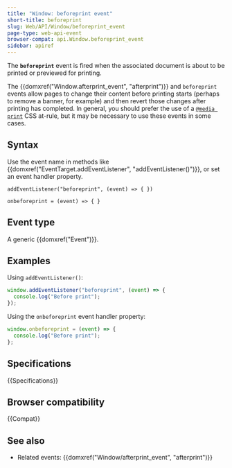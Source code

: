```yaml
---
title: "Window: beforeprint event"
short-title: beforeprint
slug: Web/API/Window/beforeprint_event
page-type: web-api-event
browser-compat: api.Window.beforeprint_event
sidebar: apiref
---
```


The **`beforeprint`** event is fired when the associated document is about to be printed or previewed for printing.

The {{domxref("Window.afterprint_event", "afterprint")}} and `beforeprint` events allow pages to change their content before printing starts (perhaps to remove a banner, for example) and then revert those changes after printing has completed. In general, you should prefer the use of a [`@media print`](/en-US/docs/Web/CSS/CSS_media_queries/Using_media_queries#targeting_media_types) CSS at-rule, but it may be necessary to use these events in some cases.

## Syntax

Use the event name in methods like {{domxref("EventTarget.addEventListener", "addEventListener()")}}, or set an event handler property.

```js-nolint
addEventListener("beforeprint", (event) => { })

onbeforeprint = (event) => { }
```

## Event type

A generic {{domxref("Event")}}.

## Examples

Using `addEventListener()`:

```js
window.addEventListener("beforeprint", (event) => {
  console.log("Before print");
});
```

Using the `onbeforeprint` event handler property:

```js
window.onbeforeprint = (event) => {
  console.log("Before print");
};
```

## Specifications

{{Specifications}}

## Browser compatibility

{{Compat}}

## See also

- Related events: {{domxref("Window/afterprint_event", "afterprint")}}
